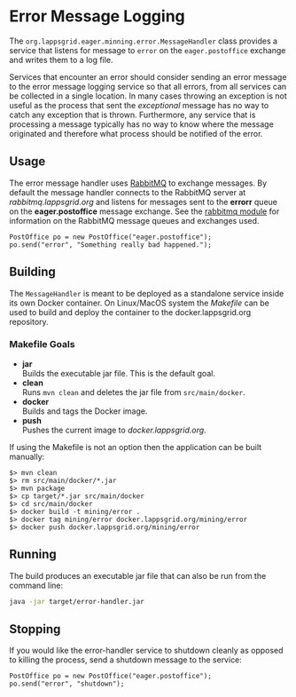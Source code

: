 # Error Message Logging

The `org.lappsgrid.eager.minning.error.MessageHandler` class provides a service that listens for message to `error` on the `eager.postoffice` exchange and writes them to a log file.

Services that encounter an error should consider sending an error message to the error message logging service so that all errors, from all services can be collected in a single location.  In many cases throwing an exception is not useful as the process that sent the *exceptional* message has no way to catch any exception that is thrown.  Furthermore, any service that is processing a message typically has no way to know where the message originated and therefore what process should be notified of the error.

## Usage

The error message handler uses [RabbitMQ](https://www.rabbitmq.com) to exchange messages.  By default the message handler connects to the RabbitMQ server at *rabbitmq.lappsgrid.org* and listens for messages sent to the **errorr** queue on the **eager.postoffice** message exchange.  See the [rabbitmq module](../rabbitmq/) for information on the RabbitMQ message queues and exchanges used.

``` 
PostOffice po = new PostOffice("eager.postoffice");
po.send("error", "Something really bad happened.");
``` 

## Building

The `MessageHandler` is meant to be deployed as a standalone service inside its own Docker container. On Linux/MacOS system the *Makefile* can be used to build and deploy the container to the docker.lappsgrid.org repository.

### Makefile Goals

- **jar**<br/>Builds the executable jar file.  This is the default goal.
- **clean**<br/>Runs `mvn clean` and deletes the jar file from `src/main/docker`.
- **docker**<br/>Builds and tags the Docker image.
- **push**<br/>Pushes the current image to *docker.lappsgrid.org*. 

If using the Makefile is not an option then the application can be built manually:

```
$> mvn clean
$> rm src/main/docker/*.jar
$> mvn package
$> cp target/*.jar src/main/docker
$> cd src/main/docker
$> docker build -t mining/error .
$> docker tag mining/error docker.lappsgrid.org/mining/error
$> docker push docker.lappsgrid.org/mining/error
```

## Running

The build produces an executable jar file that can also be run from the command line:

```bash
java -jar target/error-handler.jar
```

## Stopping

If you would like the error-handler service to shutdown cleanly as opposed to killing the process, send a shutdown message to the service:

```
PostOffice po = new PostOffice("eager.postoffice");
po.send("error", "shutdown");
```
